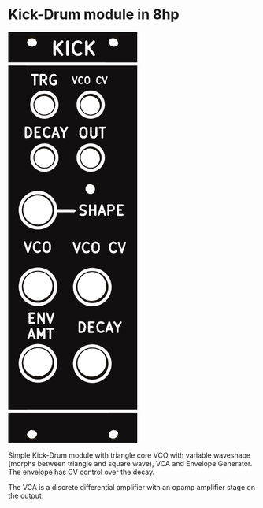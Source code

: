 # Kick-Drum module in 8hp

![](https://raw.githubusercontent.com/Fihdi/Eurorack/main/Kick-Drum/KICK-Front.png)

Simple Kick-Drum module with triangle core VCO with variable waveshape (morphs between triangle and square wave), VCA and Envelope Generator. The envelope has CV control over the decay.

The VCA is a discrete differential amplifier with an opamp amplifier stage on the output.
